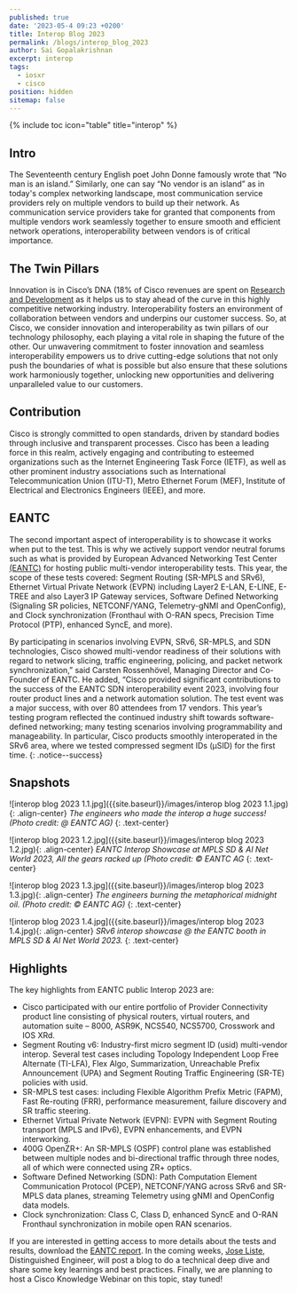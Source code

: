 ```yaml
---
published: true
date: '2023-05-4 09:23 +0200'
title: Interop Blog 2023
permalink: /blogs/interop_blog_2023
author: Sai Gopalakrishnan
excerpt: interop
tags:
  - iosxr
  - cisco
position: hidden
sitemap: false
---
```


{% include toc icon="table" title="interop" %}

## Intro

The Seventeenth century English poet John Donne famously wrote that “No man is an island.” Similarly, one can say “No vendor is an island” as in today's complex networking landscape, most communication service providers rely on multiple vendors to build up their network. As communication service providers take for granted that components from multiple vendors work seamlessly together to ensure smooth and efficient network operations, interoperability between vendors is of critical importance.

## The Twin Pillars
Innovation is in Cisco’s DNA (18% of Cisco revenues are spent on [Research and Development](https://investor.cisco.com/news/news-details/2023/CISCO-REPORTS-SECOND-QUARTER-EARNINGS/default.aspx) as it helps us to stay ahead of the curve in this highly competitive networking industry. Interoperability fosters an environment of collaboration between vendors and underpins our customer success. So, at Cisco, we consider innovation and interoperability as twin pillars of our technology philosophy, each playing a vital role in shaping the future of the other. Our unwavering commitment to foster innovation and seamless interoperability empowers us to drive cutting-edge solutions that not only push the boundaries of what is possible but also ensure that these solutions work harmoniously together, unlocking new opportunities and delivering unparalleled value to our customers.

## Contribution
Cisco is strongly committed to open standards, driven by standard bodies through inclusive and transparent processes. Cisco has been a leading force in this realm, actively engaging and contributing to esteemed organizations such as the Internet Engineering Task Force (IETF), as well as other prominent industry associations such as International Telecommunication Union (ITU-T), Metro Ethernet Forum (MEF), Institute of Electrical and Electronics Engineers (IEEE), and more.

## EANTC
The second important aspect of interoperability is to showcase it works when put to the test. This is why we actively support vendor neutral forums such as what is provided by European Advanced Networking Test Center [(EANTC)](https://eantc.de/) for hosting public multi-vendor interoperability tests. This year, the scope of these tests covered: Segment Routing (SR-MPLS and SRv6), Ethernet Virtual Private Network (EVPN) including Layer2 E-LAN, E-LINE, E-TREE and also Layer3 IP Gateway services, Software Defined Networking (Signaling SR policies, NETCONF/YANG, Telemetry-gNMI and OpenConfig), and Clock synchronization (Fronthaul with O-RAN specs, Precision Time Protocol (PTP), enhanced SyncE, and more).

By participating in scenarios involving EVPN, SRv6, SR-MPLS, and SDN technologies, Cisco showed multi-vendor readiness of their solutions with regard to network slicing, traffic engineering, policing, and packet network synchronization,” said Carsten Rossenhövel, Managing Director and Co-Founder of EANTC. He added, “Cisco provided significant contributions to the success of the EANTC SDN interoperability event 2023, involving four router product lines and a network automation solution. The test event was a major success, with over 80 attendees from 17 vendors. This year’s testing program reflected the continued industry shift towards software-defined networking; many testing scenarios involving programmability and manageability. In particular, Cisco products smoothly interoperated in the SRv6 area, where we tested compressed segment IDs (µSID) for the first time.
{: .notice--success}

## Snapshots

![interop blog 2023 1.1.jpg]({{site.baseurl}}/images/interop blog 2023 1.1.jpg){: .align-center}
_The engineers who made the interop a huge success! (Photo credit: @ EANTC AG)_
{: .text-center}

![interop blog 2023 1.2.jpg]({{site.baseurl}}/images/interop blog 2023 1.2.jpg){: .align-center}
_EANTC Interop Showcase at MPLS SD & AI Net World 2023, All the gears racked up (Photo credit: © EANTC AG_
{: .text-center}

![interop blog 2023 1.3.jpg]({{site.baseurl}}/images/interop blog 2023 1.3.jpg){: .align-center}
_The engineers burning the metaphorical midnight oil. (Photo credit: © EANTC AG)_
{: .text-center}

![interop blog 2023 1.4.jpg]({{site.baseurl}}/images/interop blog 2023 1.4.jpg){: .align-center}
_SRv6 interop showcase @ the EANTC booth in MPLS SD & AI Net World 2023._
{: .text-center}

## Highlights

The key highlights from EANTC public Interop 2023 are:

- Cisco participated with our entire portfolio of Provider Connectivity product line consisting of physical routers, virtual routers, and automation suite – 8000, ASR9K, NCS540, NCS5700, Crosswork and IOS XRd.
- Segment Routing v6: Industry-first micro segment ID (usid) multi-vendor interop. Several test cases including Topology Independent Loop Free Alternate (TI-LFA), Flex Algo, Summarization, Unreachable Prefix Announcement (UPA) and Segment Routing Traffic Engineering (SR-TE) policies with usid.
- SR-MPLS test cases: including Flexible Algorithm Prefix Metric (FAPM), Fast Re-routing (FRR), performance measurement, failure discovery and SR traffic steering.
- Ethernet Virtual Private Network (EVPN): EVPN with Segment Routing transport (MPLS and IPv6), EVPN enhancements, and EVPN interworking.
- 400G OpenZR+: An SR-MPLS (OSPF) control plane was established between multiple nodes and bi-directional traffic through three nodes, all of which were connected using ZR+ optics.
- Software Defined Networking (SDN): Path Computation Element Communication Protocol (PCEP), NETCONF/YANG across SRv6 and SR-MPLS data planes, streaming Telemetry using gNMI and OpenConfig data models.
- Clock synchronization: Class C, Class D, enhanced SyncE and O-RAN Fronthaul synchronization in mobile open RAN scenarios.
    
If you are interested in getting access to more details about the tests and results, download the [EANTC report](https://eantc.de/fileadmin/eantc/downloads/events/2023/EANTC-InteropTest2023-TestReport.pdf). In the coming weeks, [Jose Liste](https://www.linkedin.com/in/jose-liste-a8565248/), Distinguished Engineer, will post a blog to do a technical deep dive and share some key learnings and best practices. Finally, we are planning to host a Cisco Knowledge Webinar on this topic, stay tuned!



